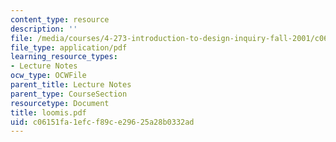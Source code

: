```yaml
---
content_type: resource
description: ''
file: /media/courses/4-273-introduction-to-design-inquiry-fall-2001/c06151fa1efcf89ce29625a28b0332ad_loomis.pdf
file_type: application/pdf
learning_resource_types:
- Lecture Notes
ocw_type: OCWFile
parent_title: Lecture Notes
parent_type: CourseSection
resourcetype: Document
title: loomis.pdf
uid: c06151fa-1efc-f89c-e296-25a28b0332ad
---
```

